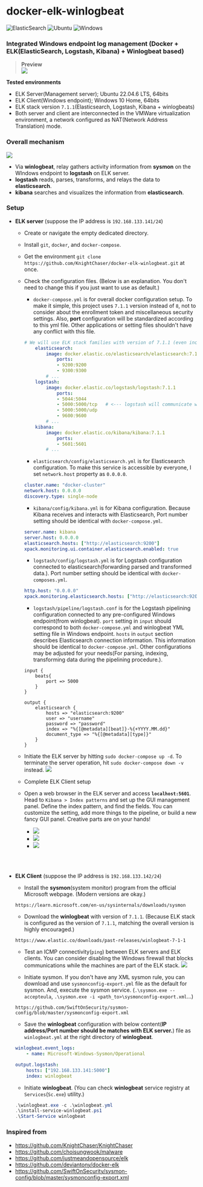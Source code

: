 # docker-elk-winlogbeat

![ElasticSearch](https://img.shields.io/badge/-ElasticSearch-005571?style=for-the-badge&logo=elasticsearch)
![Ubuntu](https://img.shields.io/badge/Ubuntu-E95420?style=for-the-badge&logo=ubuntu&logoColor=white)
![Windows](https://img.shields.io/badge/Windows-0078D6?style=for-the-badge&logo=windows&logoColor=white)

### **Integrated Windows endpoint log management** (Docker + ELK(ElasticSearch, Logstash, Kibana) + Winlogbeat based)

> **Preview**<br><img src="./_readme_asset/preview.png">

**Tested environments**

-   ELK Server(Management server); Ubuntu 22.04.6 LTS, 64bits
-   ELK Client(Windows endpoint); Windows 10 Home, 64bits
-   ELK stack version `7.1.1`(Elasticsearch, Logstash, Kibana + winlogbeats)
-   Both server and client are interconnected in the VMWare virtualization environment, a network configured as NAT(Network Address Translation) mode.

### **Overall mechanism**

<img src="./_readme_asset/elk_stack_diagram.png">

-   Via **winlogbeat**, relay gathers activity information from **sysmon** on the WIndows endpoint to **logstash** on ELK server.
-   **logstash** reads, parses, transforms, and relays the data to **elasticsearch**.
-   **kibana** searches and visualizes the information from **elasticsearch**.

### Setup

-   **ELK server** (suppose the IP address is `192.168.133.141/24`)

    -   Create or navigate the empty dedicated directory.
    -   Install `git`, `docker`, and `docker-compose`.
    -   Get the environment `git clone https://github.com/KnightChaser/docker-elk-winlogbeat.git` at once.
    -   Check the configuration files. (Below is an explanation. You don't need to change this if you just want to use as default.)

        -   `docker-compose.yml` is for overall docker configuration setup. To make it simple, this project uses `7.1.1` version instead of `8`, not to consider about the enrollment token and miscellaneous security settings. Also, **port** configuration will be standardized according to this yml file. Other applications or setting files shouldn't have any conflict with this file.

        ```yml
        # We will use ELK stack families with version of 7.1.1 (even including winlogbeat)
            elasticsearch:
                image: docker.elastic.co/elasticsearch/elasticsearch:7.1.1
                    ports:
                    - 9200:9200
                    - 9300:9300
                # ...
            logstash:
                image: docker.elastic.co/logstash/logstash:7.1.1
                    ports:
                    - 5044:5044
                    - 5000:5000/tcp   # <--- logstash will communicate with winlogbeat installed on Windows endpoint via this port (:5000 in this case.)
                    - 5000:5000/udp
                    - 9600:9600
                # ...
            kibana:
                image: docker.elastic.co/kibana/kibana:7.1.1
                    ports:
                    - 5601:5601
                # ...
        ```

        -   `elasticsearch/config/elasticsearch.yml` is for Elasticsearch configuration. To make this service is accessible by everyone, I set `network.host` property as `0.0.0.0`.

        ```yml
        cluster.name: "docker-cluster"
        network.host: 0.0.0.0
        discovery.type: single-node
        ```

        -   `kibana/config/kibana.yml` is for Kibana configuration. Because Kibana receives and interacts with Elasticsearch, Port number setting should be identical with `docker-compose.yml`.

        ```yml
        server.name: kibana
        server.host: 0.0.0.0
        elasticsearch.hosts: ["http://elasticsearch:9200"]
        xpack.monitoring.ui.container.elasticsearch.enabled: true
        ```

        -   `logstash/config/logstash.yml` is for Logstash configuration connected to elasticsearch(forwarding parsed and transformed data.). Port number setting should be identical with `docker-composes.yml`.

        ```yml
        http.host: "0.0.0.0"
        xpack.monitoring.elasticsearch.hosts: ["http://elasticsearch:9200"]
        ```

        -   `logstash/pipeline/logstash.conf` is for the Logstash pipelining configuration connected to any pre-configured Windows endpoint(from winlogbeat). `port` setting in `input` should correspond to both `docker-compose.yml` and winlogbeat YML setting file in Windows endpoint. `hosts` in `output` section describes Elasticsearch connection information. This information should be identical to `docker-compose.yml`. Other configurations may be adjusted for your needs(For parsing, indexing, transforming data during the pipelining procedure.).

        ```
        input {
            beats{
                port => 5000
            }
        }

        output {
            elasticsearch {
                hosts => "elasticsearch:9200"
                user => "username"
                password => "password"
                index => "%{[@metadata][beat]}-%{+YYYY.MM.dd}"
                document_type => "%{[@metadata][type]}"
            }
        }
        ```

    -   Initiate the ELK server by hitting `sudo docker-compose up -d`. To terminate the server operation, hit `sudo docker-compose down -v` instead.
        <img src="./_readme_asset/docker_compose.png">

    -   Complete ELK Client setup
    -   Open a web browser in the ELK server and access **`localhost:5601`**. Head to `Kibana > Index patterns` and set up the GUI management panel. Define the index pattern, and find the fields. You can customize the setting, add more things to the pipeline, or build a new fancy GUI panel. Creative parts are on your hands!
        -   <img src="./_readme_asset/kibana_run_1.png">
        -   <img src="./_readme_asset/kibana_run_1b.png">
        -   <img src="./_readme_asset/kibana_run_2.png">

<br>
<br>

-   **ELK Client** (suppose the IP address is `192.168.133.142/24`)

    -   Install the **sysmon**(system monitor) program from the official Microsoft webpage. (Modern versions are okay.)

    ```
    https://learn.microsoft.com/en-us/sysinternals/downloads/sysmon
    ```

    -   Download the **winlogbeat** with version of `7.1.1`. (Because ELK stack is configured as the version of `7.1.1`, matching the overall version is highly encouraged.)

    ```
    https://www.elastic.co/downloads/past-releases/winlogbeat-7-1-1
    ```

    -   Test an ICMP connectivity(`ping`) between ELK servers and ELK clients. You can consider disabling the Windows firewall that blocks communications while the machines are part of the ELK stack.
        <img src="./_readme_asset/disable_firewalls_win10.png">

    -   Initiate sysmon. If you don't have any XML sysmon rule, you can download and use `sysmonconfig-export.yml` file as the default for sysmon. And, execute the sysmon service. (`.\sysmon.exe --accepteula`, `.\sysmon.exe -i <path_to>\sysmonconfig-export.xml`...)

    ```
    https://github.com/SwiftOnSecurity/sysmon-config/blob/master/sysmonconfig-export.xml
    ```

    -   Save the **winlogbeat** configuration with below content(**IP address/Port number should be matches with ELK server.**) file as `winlogbeat.yml` at the right directory of **winlogbeat**.

    ```yml
    winlogbeat.event_logs:
        - name: Microsoft-Windows-Sysmon/Operational

    output.logstash:
        hosts: ["192.168.133.141:5000"]
        index: winlogbeat
    ```

    -   Initiate **winlogbeat**. (You can check **winlogbeat** service registry at `Services`(`Sc.exe`) utility.)

    ```powershell
    .\winlogbeat.exe -c .\winlogbeat.yml
    .\install-service-winlogbeat.ps1
    .\Start-Service winlogbeat
    ```

### Inspired from

-   https://github.com/KnightChaser/KnightChaser
-   https://github.com/choisungwook/malware
-   https://github.com/justmeandopensource/elk
-   https://github.com/deviantony/docker-elk
-   https://github.com/SwiftOnSecurity/sysmon-config/blob/master/sysmonconfig-export.xml
